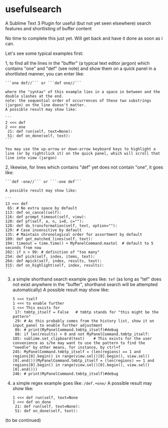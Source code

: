# usefulsearch
A Sublime Text 3 Plugin for useful (but not yet seen elsewhere) search features and shortlisting of buffer content

No time to complete this just yet. Will get back and have it done as soon as i can.

Let's see some typical examples first:

1, to find all the lines in the "buffer" (a typical text editor jargon) which contains "one" and "def" (see note) and show them on a quick panel in a shortlisted manner, you can enter like:

	```one def//``` or ```def one//```
	
	where the "syntax" of this example lies in a space in between and the double slashes at the end.
	note: the sequential order of occurrences of these two substrings (jargon) on the line doesn't matter.
	A possible result may show like:
	
	```
	2 <<< def
	2 <<< one
	 21: def run(self, text=None):
	 51: def on_done(self, text):
	```
	
	You may use the up-arrow or down-arrow keyboard keys to highlight a line (or by rightclick it) on the quick panel, which will scroll that line into view (jargon)

2, likewise, for lines which contains "def" yet does not contain "one", it goes like:

	```def -one//``` or ```-one def```
	
	A possible result may show like:
	
	```
	13 <<< def
	 65: # No extra space by default
	113: def on_cancel(self):
	116: def prompt_timeout(self, view):
	120: def pf(self, a, n, i=0, c=""):
	128: def do_transformation(self, text, option=""):
	129: # Case insensitive by default
	135: # Maintain chronological order for assortment by default
	189: def get_matched_lines(self, text):
	194: timeout = time.time() + MyPanelCommand.maxtol	# default to 5 seconds from now
	202: if n > 99:	# definition of "too many"
	254: def pick(self, index, items, text):
	264: def mpick(self, index, results, text):
	315: def on_highlight(self, index, results):
	```

3. a simple shorthand search example goes like:
	```tef``` (as long as "tef" does not exist anywhere in the "buffer", shorthand search will be attempted automatically)
	A possible result may show like:
	```
	5 <<< tself
	1 <<< to enable further
	1 <<< This exists for
	 17: tmbtp_itself = False	# tmbtp stands for "this might be the pattern"
	 29: # As this probably comes from the history list, show it on input_panel to enable further adjustment
	 86: # print(MyPanelCommand.tmbtp_itself)#debug
	 88: if len(results) > 0 and not MyPanelCommand.tmbtp_itself:
	185: sublime.set_clipboard(text)	# This exists for the user convenience as s/he may want to use the pattern to find the "needle" by other means, for instance, by ctrl+f
	245: MyPanelCommand.tmbtp_itself = (len(regions) == 1 and regions[0].begin() in range(view.sel()[0].begin(), view.sel()[0].end()))MyPanelCommand.tmbtp_itself = (len(regions) == 1 and regions[0].begin() in range(view.sel()[0].begin(), view.sel()[0].end()))
	246: # print(MyPanelCommand.tmbtp_itself)#debug
	```

4. a simple regex example goes like:
	```/def.+one/```
	A possible result may show like:
	```
	1 <<< def run(self, text=None
	1 <<< def on_done
	 21: def run(self, text=None):
	 51: def on_done(self, text):
	```

(to be continued)
